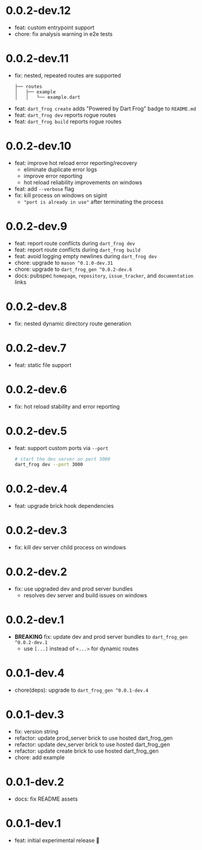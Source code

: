 # 0.0.2-dev.12

- feat: custom entrypoint support
- chore: fix analysis warning in e2e tests

# 0.0.2-dev.11

- fix: nested, repeated routes are supported
  ```
  ├── routes
  │   ├── example
  │   │   └── example.dart
  ```
- feat: `dart_frog create` adds "Powered by Dart Frog" badge to `README.md`
- feat: `dart_frog dev` reports rogue routes
- feat: `dart_frog build` reports rogue routes

# 0.0.2-dev.10

- feat: improve hot reload error reporting/recovery
  - eliminate duplicate error logs
  - improve error reporting
  - hot reload reliability improvements on windows
- feat: add `--verbose` flag
- fix: kill process on windows on sigint
  - `"port is already in use"` after terminating the process

# 0.0.2-dev.9

- feat: report route conflicts during `dart_frog dev`
- feat: report route conflicts during `dart_frog build`
- feat: avoid logging empty newlines during `dart_frog dev`
- chore: upgrade to `mason ^0.1.0-dev.31`
- chore: upgrade to `dart_frog_gen ^0.0.2-dev.6`
- docs: pubspec `homepage`, `repository`, `issue_tracker`, and `documentation` links

# 0.0.2-dev.8

- fix: nested dynamic directory route generation

# 0.0.2-dev.7

- feat: static file support

# 0.0.2-dev.6

- fix: hot reload stability and error reporting

# 0.0.2-dev.5

- feat: support custom ports via `--port`
  ```sh
  # start the dev server on port 3000
  dart_frog dev --port 3000
  ```

# 0.0.2-dev.4

- feat: upgrade brick hook dependencies

# 0.0.2-dev.3

- fix: kill dev server child process on windows

# 0.0.2-dev.2

- fix: use upgraded dev and prod server bundles
  - resolves dev server and build issues on windows

# 0.0.2-dev.1

- **BREAKING** fix: update dev and prod server bundles to `dart_frog_gen ^0.0.2-dev.1`
  - use `[...]` instead of `<...>` for dynamic routes

# 0.0.1-dev.4

- chore(deps): upgrade to `dart_frog_gen ^0.0.1-dev.4`

# 0.0.1-dev.3

- fix: version string
- refactor: update prod_server brick to use hosted dart_frog_gen
- refactor: update dev_server brick to use hosted dart_frog_gen
- refactor: update create brick to use hosted dart_frog_gen
- chore: add example

# 0.0.1-dev.2

- docs: fix README assets

# 0.0.1-dev.1

- feat: initial experimental release 🎉
